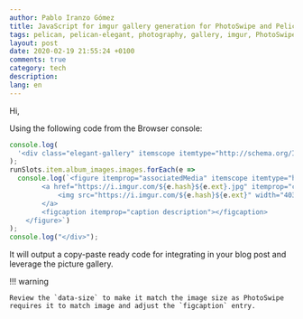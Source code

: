 ```yaml
---
author: Pablo Iranzo Gómez
title: JavaScript for imgur gallery generation for PhotoSwipe and Pelican-Elegant
tags: pelican, pelican-elegant, photography, gallery, imgur, PhotoSwipe
layout: post
date: 2020-02-19 21:55:24 +0100
comments: true
category: tech
description:
lang: en
---
```


Hi,

Using the following code from the Browser console:

```js
console.log(
  '<div class="elegant-gallery" itemscope itemtype="http://schema.org/ImageGallery">'
);
runSlots.item.album_images.images.forEach(e =>
  console.log(`<figure itemprop="associatedMedia" itemscope itemtype="http://schema.org/ImageObject">
        <a href="https://i.imgur.com/${e.hash}${e.ext}.jpg" itemprop="contentUrl" data-size="4032x3024">
            <img src="https://i.imgur.com/${e.hash}${e.ext}" width="403" height="302" itemprop="thumbnail" alt="" />
        </a>
        <figcaption itemprop="caption description"></figcaption>
    </figure>`)
);
console.log("</div>");
```

It will output a copy-paste ready code for integrating in your blog post and leverage the picture gallery.

!!! warning

    Review the `data-size` to make it match the image size as PhotoSwipe requires it to match image and adjust the `figcaption` entry.
